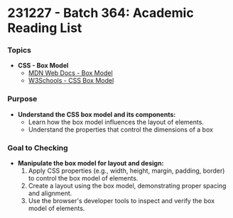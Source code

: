 # 231227 - Batch 364:  Academic Reading List 


### **Topics**

- **CSS - Box Model**
  - [MDN Web Docs - Box Model](https://developer.mozilla.org/en-US/docs/Web/CSS/box_model)
  - [W3Schools - CSS Box Model](https://www.w3schools.com/css/css_boxmodel.asp)


### **Purpose**

- **Understand the CSS box model and its components:**
  - Learn how the box model influences the layout of elements.
  - Understand the properties that control the dimensions of a box



### **Goal to Checking**

- **Manipulate the box model for layout and design:**
  1. Apply CSS properties (e.g., width, height, margin, padding, border) to control the box model of elements.
  2. Create a layout using the box model, demonstrating proper spacing and alignment.
  3. Use the browser's developer tools to inspect and verify the box model of elements.
